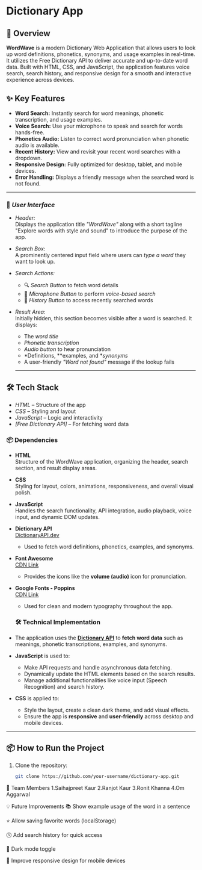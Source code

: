 
#  Dictionary App

## **📘 Overview**

**WordWave** is a modern Dictionary Web Application that allows users to look up word definitions, phonetics, synonyms, and usage examples in real-time. It utilizes the Free Dictionary API to deliver accurate and up-to-date word data. Built with HTML, CSS, and JavaScript, the application features voice search, search history, and responsive design for a smooth and interactive experience across devices.

## **✨ Key Features**

- **Word Search:** Instantly search for word meanings, phonetic transcription, and usage examples.
- **Voice Search:** Use your microphone to speak and search for words hands-free.
- **Phonetics Audio:** Listen to correct word pronunciation when phonetic audio is available.
- **Recent History:** View and revisit your recent word searches with a dropdown.
- **Responsive Design:** Fully optimized for desktop, tablet, and mobile devices.
- **Error Handling:** Displays a friendly message when the searched word is not found.
---

### 🎨 *User Interface*

- *Header:*  
  Displays the application title *"WordWave"* along with a short tagline "Explore words with style and sound" to introduce the purpose of the app.

- *Search Box:*  
  A prominently centered input field where users can *type a word* they want to look up.

- *Search Actions:*  
  - 🔍 *Search Button* to fetch word details  
  - 🎤 *Microphone Button* to perform *voice-based search*  
  - 🔁 *History Button* to access recently searched words

- *Result Area:*  
  Initially hidden, this section becomes visible after a word is searched. It displays:
  - The *word title*
  - *Phonetic transcription*
  - *Audio button* to hear pronunciation
  - *Definitions, **examples, and **synonyms*
  - A user-friendly *"Word not found"* message if the lookup fails

  ---
## 🛠 Tech Stack

- *HTML* – Structure of the app  
- *CSS* – Styling and layout  
- *JavaScript* – Logic and interactivity  
- *[Free Dictionary API]* – For fetching word data
### 📦 **Dependencies**

- **HTML**  
  Structure of the WordWave application, organizing the header, search section, and result display areas.

- **CSS**  
  Styling for layout, colors, animations, responsiveness, and overall visual polish.

- **JavaScript**  
  Handles the search functionality, API integration, audio playback, voice input, and dynamic DOM updates.

- **Dictionary API**  
  [DictionaryAPI.dev](https://dictionaryapi.dev/)  
  - Used to fetch word definitions, phonetics, examples, and synonyms.

- **Font Awesome**  
  [CDN Link](https://cdnjs.cloudflare.com/ajax/libs/font-awesome/5.15.4/css/all.min.css)  
  - Provides the icons like the **volume (audio)** icon for pronunciation.

- **Google Fonts - Poppins**  
  [CDN Link](https://fonts.googleapis.com/css2?family=Poppins&display=swap)  
  - Used for clean and modern typography throughout the app.
 
    
  ### 🛠️ **Technical Implementation**

- The application uses the **[Dictionary API](https://dictionaryapi.dev/)** to **fetch word data** such as meanings, phonetic transcriptions, examples, and synonyms.

- **JavaScript** is used to:
  - Make API requests and handle asynchronous data fetching.
  - Dynamically update the HTML elements based on the search results.
  - Manage additional functionalities like voice input (Speech Recognition) and search history.

- **CSS** is applied to:
  - Style the layout, create a clean dark theme, and add visual effects.
  - Ensure the app is **responsive** and **user-friendly** across desktop and mobile devices.
---
## 📦 How to Run the Project

1. Clone the repository:
   ```bash
   git clone https://github.com/your-username/dictionary-app.git
   
👥 Team Members
1.Saihajpreet Kaur
2.Ranjot Kaur
3.Ronit Khanna
4.Om Aggarwal


💡 Future Improvements
📚 Show example usage of the word in a sentence

⭐ Allow saving favorite words (localStorage)

🕓 Add search history for quick access

🌙 Dark mode toggle

📱 Improve responsive design for mobile devices
